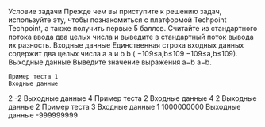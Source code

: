 Условие задачи
Прежде чем вы приступите к решению задач, используйте эту, чтобы познакомиться с платформой 
Techpoint
Techpoint, а также получить первые 5 баллов. Считайте из стандартного потока ввода два целых числа и выведите в стандартный поток вывода их разность.
Входные данные
Единственная строка входных данных содержит два целых числа 
a
a и 
b
b 
(
−109≤a,b≤109
−109≤a,b≤109).
Выходные данные
Выведите значение выражения 
a−b
a−b.

    Пример теста 1
    Входные данные

2 -2
Выходные данные
4
Пример теста 2
Входные данные
4 2
Выходные данные
2
Пример теста 3
Входные данные
1 1000000000
Выходные данные
-999999999
